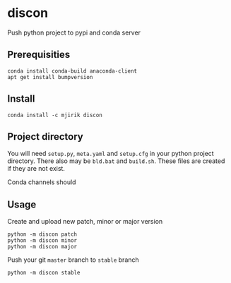 # discon
Push python project to pypi and conda server

## Prerequisities

    conda install conda-build anaconda-client
    apt get install bumpversion

## Install

    conda install -c mjirik discon

## Project directory
You will need `setup.py`, `meta.yaml` and `setup.cfg` in your python
project directory. There also may be `bld.bat` and `build.sh`. These
files are created if they are not exist.

Conda channels should



## Usage

Create and upload new patch, minor or major version

    python -m discon patch
    python -m discon minor
    python -m discon major


Push your git `master` branch to `stable` branch

    python -m discon stable


